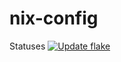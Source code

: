 # nix-config

Statuses
[![Update flake](https://github.com/telometto/nix-config/actions/workflows/update-nix-lock.yml/badge.svg?branch=main)](https://github.com/telometto/nix-config/actions/workflows/update-nix-lock.yml)
